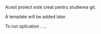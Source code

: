 Acest proiect este creat pentru studierea git.

A template will be added later.

To run aplication . ...

